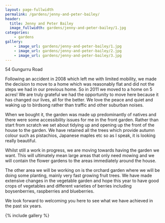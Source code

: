 ```yaml
---
layout: page-fullwidth
permalink: /gardens/jenny-and-peter-bailey/
header:
  title: Jenny and Peter Bailey
  image_fullwidth: gardens/jenny-and-peter-bailey/1.jpg
categories:
    - gardens
gallery:
    - image_url: gardens/jenny-and-peter-bailey/1.jpg
    - image_url: gardens/jenny-and-peter-bailey/2.jpg
    - image_url: gardens/jenny-and-peter-bailey/3.jpg
---
```


54 Gungurru Road

Following an accident in 2008 which left me with limited mobility, we made the decision to move to a home which was reasonably flat and did not the steps we had in our previous home.  So in 2011 we moved to a home on 5 acres!   We are truly grateful we had the opportunity to move here because it has changed our lives, all for the better.   We love the peace and quiet and waking up to birdsong rather than traffic and other suburban noises.

When we bought it, the garden was made up predominantly of natives and there were some accessibility issues for me in the front garden.   Rather than start from scratch we set about tidying up and opening up the front of the house to the garden.   We have retained all the trees which provide autumn colour such as pistachios, Japanese maples etc so as I speak, it is looking really beautiful.

Whilst still a work in progress, we are moving towards having the garden we want.  This will ultimately mean large areas that only need mowing and we will contain the flower gardens to the areas immediately around the house.   

The other area we will be working on is the orchard garden where we will be doing some planting, mainly very fast growing fruit trees.  We have made extensive changes in the vegetable garden and hope this year to have good crops of vegetables and different varieties of berries including boysenberries, raspberries and blueberries.

We look forward to welcoming you here to see what we have achieved in the past six years.

{% include gallery %}